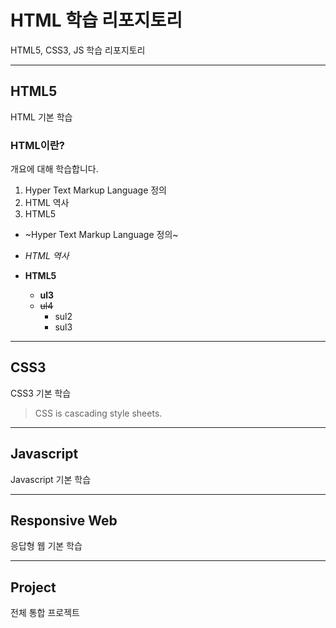 # HTML 학습 리포지토리
HTML5, CSS3, JS 학습 리포지토리

-----------

## HTML5
HTML 기본 학습

### HTML이란?
개요에 대해 학습합니다.
1. Hyper Text Markup Language 정의
2. HTML 역사
3. HTML5

- ~Hyper Text Markup Language 정의~
- *HTML 역사*
- **HTML5**

  * **ul3**
  * ~~ul4~~
    - sul2
    - sul3
    
-----------

## CSS3
CSS3 기본 학습

>CSS is cascading style sheets.

-----------

## Javascript 
Javascript 기본 학습

-----------

## Responsive Web
응답형 웹 기본 학습

-----------

## Project
전체 통합 프로젝트
